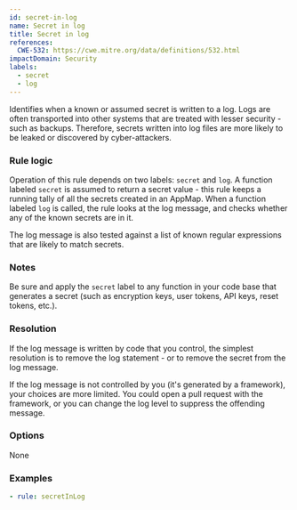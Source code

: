 ```yaml
---
id: secret-in-log
name: Secret in log
title: Secret in log
references:
  CWE-532: https://cwe.mitre.org/data/definitions/532.html
impactDomain: Security
labels:
  - secret
  - log
---
```


Identifies when a known or assumed secret is written to a log. Logs are often transported into other
systems that are treated with lesser security - such as backups. Therefore, secrets written into log
files are more likely to be leaked or discovered by cyber-attackers.

### Rule logic

Operation of this rule depends on two labels: `secret` and `log`. A function labeled `secret` is
assumed to return a secret value - this rule keeps a running tally of all the secrets created in an
AppMap. When a function labeled `log` is called, the rule looks at the log message, and checks
whether any of the known secrets are in it.

The log message is also tested against a list of known regular expressions that are likely to match
secrets.

### Notes

Be sure and apply the `secret` label to any function in your code base that generates a secret (such
as encryption keys, user tokens, API keys, reset tokens, etc.).

### Resolution

If the log message is written by code that you control, the simplest resolution is to remove the log
statement - or to remove the secret from the log message.

If the log message is not controlled by you (it's generated by a framework), your choices are more
limited. You could open a pull request with the framework, or you can change the log level to
suppress the offending message.

### Options

None

### Examples

```yaml
- rule: secretInLog
```
